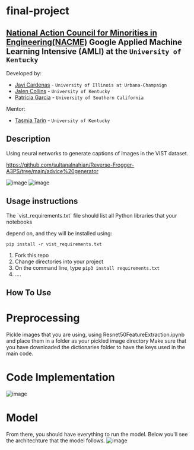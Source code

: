 <!--
Team SoIC' final project
-->
# final-project
## [National Action Council for Minorities in Engineering(NACME)](https://www.nacme.org) Google Applied Machine Learning Intensive (AMLI) at the `University of Kentucky`

<!--
List all of the members who developed the project and
link to each members respective GitHub profile
-->
Developed by: 
- [Javi Cardenas](https://github.com/javic99) - `University of Illinois at Urbana-Champaign`
- [Jalen Collins](https://github.com/kingjalen22) - `University of Kentucky` 
- [Patricia Garcia](https://github.com/pagarc134) - `University of Southern California` 

Mentor:
- [Tasmia Tarin](https://github.com/tasmiatasrin) - `University of Kentucky`

## Description
<!--
Give a short description on what your project accomplishes and what tools is uses. In addition, you can drop screenshots directly into your README file to add them to your README. Take these from your presentations.

-->Using neural networks to generate captions of images in the VIST dataset. 

https://github.com/sultanalnahian/Reverse-Frogger-A3PS/tree/main/advice%20generator

![image](https://user-images.githubusercontent.com/85462843/127542049-f0e734c2-d5d3-4c33-8b45-a1f6a9b101ed.png)
![image](https://user-images.githubusercontent.com/85462843/128640611-6e2522d0-01f9-48eb-9e3d-fa67a422120a.png)


## Usage instructions
<!--
Give details on how to install fork and install your project. You can get all of the python dependencies for your project by typing `pip3 freeze requirements.txt` on the system that runs your project. Add the generated `requirements.txt` to this repo.
-->The `vist_requirements.txt` file should list all Python libraries that your notebooks
depend on, and they will be installed using:

```
pip install -r vist_requirements.txt
```

1. Fork this repo
2. Change directories into your project
3. On the command line, type `pip3 install requirements.txt`
4. ....

## How To Use
# Preprocessing 
Pickle images that you are using, using Resnet50FeatureExtraction.ipynb and place them in a folder as your pickled image directory
Make sure that you have downloaded the dictionaries folder to have the keys used in the main code. 
# Code Implementation 
![image](https://user-images.githubusercontent.com/85462843/128641214-7287914c-e23f-4c73-96d6-b109ee09669a.png)

# Model
From there, you should have everything to run the model. Below you'll see the architechture that the model follows.
![image](https://user-images.githubusercontent.com/85462843/128641227-e77d6edf-4439-4339-90e3-ab7ca61c7f69.png)


